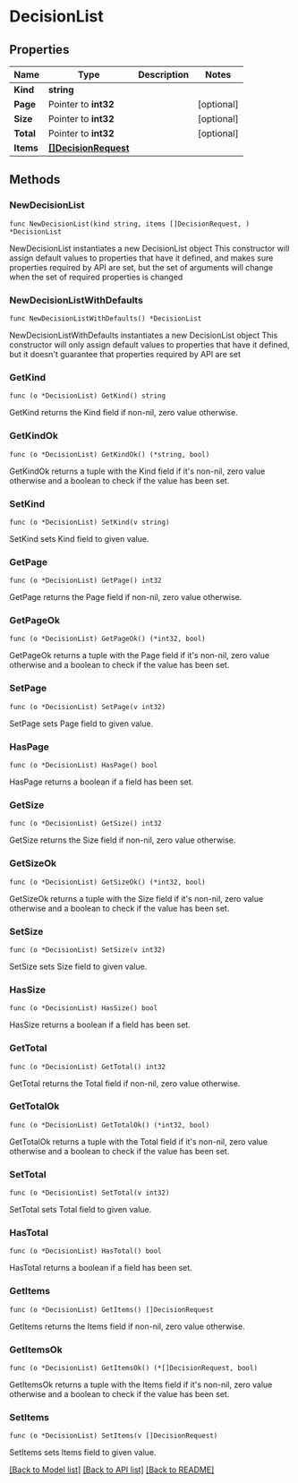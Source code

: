# DecisionList

## Properties

Name | Type | Description | Notes
------------ | ------------- | ------------- | -------------
**Kind** | **string** |  | 
**Page** | Pointer to **int32** |  | [optional] 
**Size** | Pointer to **int32** |  | [optional] 
**Total** | Pointer to **int32** |  | [optional] 
**Items** | [**[]DecisionRequest**](DecisionRequest.md) |  | 

## Methods

### NewDecisionList

`func NewDecisionList(kind string, items []DecisionRequest, ) *DecisionList`

NewDecisionList instantiates a new DecisionList object
This constructor will assign default values to properties that have it defined,
and makes sure properties required by API are set, but the set of arguments
will change when the set of required properties is changed

### NewDecisionListWithDefaults

`func NewDecisionListWithDefaults() *DecisionList`

NewDecisionListWithDefaults instantiates a new DecisionList object
This constructor will only assign default values to properties that have it defined,
but it doesn't guarantee that properties required by API are set

### GetKind

`func (o *DecisionList) GetKind() string`

GetKind returns the Kind field if non-nil, zero value otherwise.

### GetKindOk

`func (o *DecisionList) GetKindOk() (*string, bool)`

GetKindOk returns a tuple with the Kind field if it's non-nil, zero value otherwise
and a boolean to check if the value has been set.

### SetKind

`func (o *DecisionList) SetKind(v string)`

SetKind sets Kind field to given value.


### GetPage

`func (o *DecisionList) GetPage() int32`

GetPage returns the Page field if non-nil, zero value otherwise.

### GetPageOk

`func (o *DecisionList) GetPageOk() (*int32, bool)`

GetPageOk returns a tuple with the Page field if it's non-nil, zero value otherwise
and a boolean to check if the value has been set.

### SetPage

`func (o *DecisionList) SetPage(v int32)`

SetPage sets Page field to given value.

### HasPage

`func (o *DecisionList) HasPage() bool`

HasPage returns a boolean if a field has been set.

### GetSize

`func (o *DecisionList) GetSize() int32`

GetSize returns the Size field if non-nil, zero value otherwise.

### GetSizeOk

`func (o *DecisionList) GetSizeOk() (*int32, bool)`

GetSizeOk returns a tuple with the Size field if it's non-nil, zero value otherwise
and a boolean to check if the value has been set.

### SetSize

`func (o *DecisionList) SetSize(v int32)`

SetSize sets Size field to given value.

### HasSize

`func (o *DecisionList) HasSize() bool`

HasSize returns a boolean if a field has been set.

### GetTotal

`func (o *DecisionList) GetTotal() int32`

GetTotal returns the Total field if non-nil, zero value otherwise.

### GetTotalOk

`func (o *DecisionList) GetTotalOk() (*int32, bool)`

GetTotalOk returns a tuple with the Total field if it's non-nil, zero value otherwise
and a boolean to check if the value has been set.

### SetTotal

`func (o *DecisionList) SetTotal(v int32)`

SetTotal sets Total field to given value.

### HasTotal

`func (o *DecisionList) HasTotal() bool`

HasTotal returns a boolean if a field has been set.

### GetItems

`func (o *DecisionList) GetItems() []DecisionRequest`

GetItems returns the Items field if non-nil, zero value otherwise.

### GetItemsOk

`func (o *DecisionList) GetItemsOk() (*[]DecisionRequest, bool)`

GetItemsOk returns a tuple with the Items field if it's non-nil, zero value otherwise
and a boolean to check if the value has been set.

### SetItems

`func (o *DecisionList) SetItems(v []DecisionRequest)`

SetItems sets Items field to given value.



[[Back to Model list]](../README.md#documentation-for-models) [[Back to API list]](../README.md#documentation-for-api-endpoints) [[Back to README]](../README.md)


